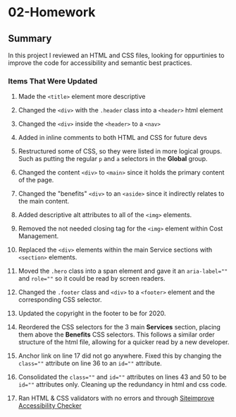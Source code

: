 # 02-Homework 

## Summary 
In this project I reviewed an HTML and CSS files, looking for oppurtinies to improve the code for accessibility and semantic best practices. 

### Items That Were Updated

1. Made the `<title>` element more descriptive

2. Changed the `<div>` with the `.header` class into a `<header>` html element 

3. Changed the `<div>` inside the `<header>` to a `<nav>`

4. Added in inline comments to both HTML and CSS for future devs 

5. Restructured some of CSS, so they were listed in more logical groups. Such as putting the regular `p` and `a` selectors in the **Global** group. 

6. Changed the content `<div>` to `<main>` since it holds the primary content of the page. 

7. Changed the "benefits" `<div>` to an `<aside>` since it indirectly relates to the main content.  

8. Added descriptive alt attributes to all of the `<img>` elements. 

9. Removed the not needed closing tag for the `<img>` element within Cost Management.

10. Replaced the `<div>` elements within the main Service sections with `<section>` elements. 

11. Moved the `.hero` class into a span element and gave it an `aria-label=""` and `role=""` so it could be read by screen readers. 

12. Changed the `.footer` class and `<div>` to a `<footer>` element and the corresponding CSS selector.

13. Updated the copyright in the footer to be for 2020. 

14. Reordered the CSS selectors for the 3 main **Services** section, placing them above the **Benefits** CSS selectors. This follows a similar order structure of the html file, allowing for a quicker read by a new developer. 

15. Anchor link on line 17 did not go anywhere. Fixed this by changing the `class=""` attribute on line 36 to an `id=""` attribute.

16. Consolidated the `class=""` and `id=""` attributes on lines 43 and 50 to be `id=""` attributes only. Cleaning up the redundancy in html and css code. 

17. Ran HTML & CSS validators with no errors and through [Siteimprove Accessibility Checker](https://chrome.google.com/webstore/detail/siteimprove-accessibility/efcfolpjihicnikpmhnmphjhhpiclljc)